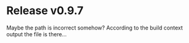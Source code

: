 # Release v0.9.7

Maybe the path is incorrect somehow? According to the build context output the file is there...
